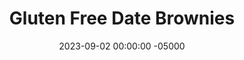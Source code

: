 ---
layout: post
title:  "Gluten Free Date Brownies"
date:   2023-09-02 00:00:00 -05000
categories: 
- Recipes
- Healthier Dessert
permalink: /recipes/date-brownie
image: /assets/Food/Healthier Dessert/Date Brownie/date-brownie-cover.jpg
ing: datebrownie-ing
facts: datebrownie-facts
Prep: 10
Rest: 
Cook: 30
Source1: https://hangryeconomist.com/date-brownies/
Source2: 
Description: These date brownies are my favorite healthy baked dessert I've ever made, and one you can certainly serve to a crowd without people realizing they're healthy. These brownies are much more than just a healthy substitute for the real deal, as they lead me to deleting my classic brownie recipe after tasting them.
Instructions: 
- Preheat the oven to 350F and line an 8" square pan with parchment paper. Spray the parchment paper<br><br>

- If necessary, soak your dates in warm water if they feel too dry. Set the liquid aside to use for something else. If you don't have dates, you could use an equal weight of raisins (1 cup, 160 g), or instead use 1/4 cup (80 g) of a liquid sweetener, like maple syrup or honey<br><br>

- In a food processor, blend the dates until a smooth paste forms. Blend in the rest of the ingredients.  It's best to use bananas that are turning brown, but unsweetened applesauce will work as a replacement.  You can also use peanut butter in place of almond butter<br><br>

- Add batter to the pan. Optionally top with 1-2 tbsp (15-30 g) chocolate chips, minis preferred<br><br>

- Bake for 30 minutes uncovered (if using syrup instead, bake an additional 10 minutes, covered)
- <br><br><center><img src="/assets/Food/Healthier Dessert/Date Brownie/date-brownie-4.jpg" alt="" class="instruction-image"></center><br>

- Let cool completely before slicing<br><br>

- You can also bake these as mini muffins for 20 minutes. Makes about 24 mini muffins
---